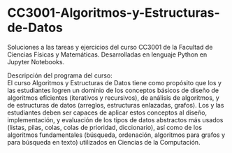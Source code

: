 # CC3001-Algoritmos-y-Estructuras-de-Datos
Soluciones a las tareas y ejercicios del curso CC3001 de la Facultad de Ciencias Físicas y Matemáticas. Desarrolladas en lenguaje Python en Jupyter Notebooks.

Descripción del programa del curso: \
El curso Algoritmos y Estructuras de Datos tiene como propósito que los y las estudiantes logren un dominio de los conceptos básicos de diseño de algoritmos eficientes (iterativos y recursivos), de análisis de algoritmos, y de estructuras de datos (arreglos, estructuras enlazadas, grafos). Los y las estudiantes deben ser capaces de aplicar estos conceptos al diseño, implementación, y evaluación de los tipos de datos abstractos más usados (listas, pilas, colas, colas de prioridad, diccionario), así como de los algoritmos fundamentales (búsqueda, ordenación, algoritmos para grafos y para búsqueda en texto) utilizados en Ciencias de la Computación.
